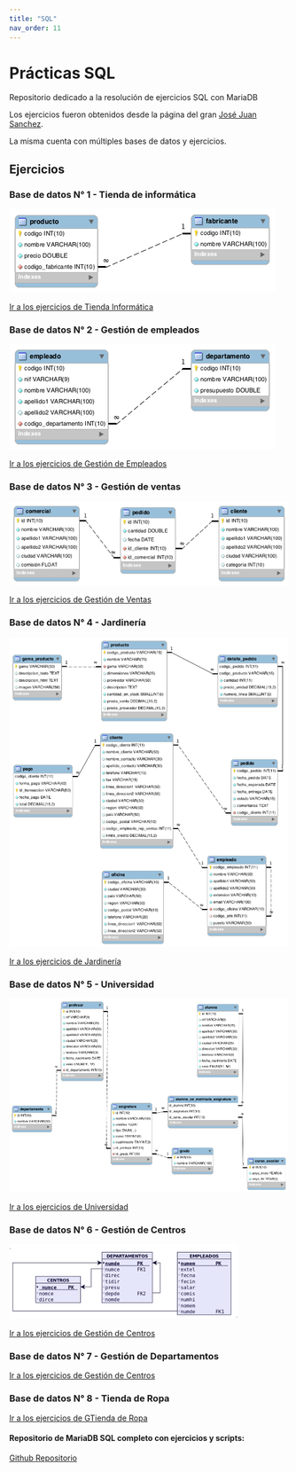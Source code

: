 ```yaml
---
title: "SQL"
nav_order: 11
---
```


# Prácticas SQL 
Repositorio dedicado a la resolución de ejercicios SQL con MariaDB

Los ejercicios fueron obtenidos desde la página del gran [José Juan Sanchez](https://josejuansanchez.org/bd/ejercicios-consultas-sql/index.html).

La misma cuenta con múltiples bases de datos y ejercicios.

## Ejercicios

### Base de datos N° 1 - Tienda de informática

[![DER Tienda Informática](images/der-tienda-informatica.png)]()

<a href="informatica.html">Ir a los ejercicios de Tienda Informática</a>

### Base de datos N° 2 - Gestión de empleados

[![DER Gestión Empleados](images/der-gestion-empleados.png)]()

<a href="empleados.html">Ir a los ejercicios de Gestión de Empleados</a>

### Base de datos N° 3 - Gestión de ventas

[![DER Gestión Ventas](images/der-gestion-ventas.png)]()

<a href="ventas.html">Ir a los ejercicios de Gestión de Ventas</a>

### Base de datos N° 4 - Jardinería

[![DER Jardinería](images/der-jardineria.png)]()

<a href="jardineria.html">Ir a los ejercicios de Jardinería</a>

### Base de datos N° 5 - Universidad

[![DER Universidad](images/der-universidad.png)]()

<a href="universidad.html">Ir a los ejercicios de Universidad</a>

### Base de datos N° 6 - Gestión de Centros

[![DER Universidad](images/Imagen1.png)]()

[Ir a los ejercicios de Gestión de Centros](actividad35.md)

### Base de datos N° 7 - Gestión de Departamentos

[Ir a los ejercicios de Gestión de Centros](departamentos.md)

### Base de datos N° 8 - Tienda de Ropa

[Ir a los ejercicios de GTienda de Ropa](ropatienda.md)

#### Repositorio de MariaDB SQL completo con ejercicios y scripts:

[Github Repositorio](https://github.com/dgmx/Bases-de-DATOS)
